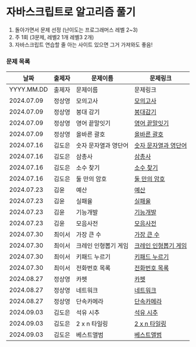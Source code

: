 # 자바스크립트로 알고리즘 풀기

1. 돌아가면서 문제 선정 (난이도는 프로그래머스 레벨 2~3)
2. 주 1회 (3문제, 레벨2 1개 레벨3 2개)
3. 자바스크립트 연습할 줄 아는 사이트 있으면 그거 가져와도 좋음!

### 문제 목록
  
| 날짜 | 출제자 |  문제이름 | 문제링크 |
|--------|------|-----|-------|
| YYYY.MM.DD | 출제자 |   문제이름   |  문제링크    |
| 2024.07.09 | 정상영 |   모의고사   |  [모의고사](https://school.programmers.co.kr/learn/courses/30/lessons/42840)    |
| 2024.07.09 | 정상영 |   붕대 감기   |  [붕대감기](https://school.programmers.co.kr/learn/courses/30/lessons/250137)    |
| 2024.07.09 | 정상영 |   영어 끝말잇기   |  [영어 끝말잇기](https://school.programmers.co.kr/learn/courses/30/lessons/12981)    |
| 2024.07.09 | 정상영 |   올바른 괄호   |  [올바른 괄호](https://school.programmers.co.kr/learn/courses/30/lessons/12909)    |
| 2024.07.16 | 김도은 |   숫자 문자열과 영단어   |  [숫자 문자열과 영단어](https://school.programmers.co.kr/learn/courses/30/lessons/81301)   |
| 2024.07.16 | 김도은 |   삼총사   |  [삼총사](https://school.programmers.co.kr/learn/courses/30/lessons/131705)   |
| 2024.07.16 | 김도은 |   소수 찾기   |  [소수 찾기](https://school.programmers.co.kr/learn/courses/30/lessons/42839)   |
| 2024.07.16 | 김도은 |   둘 만의 암호   |  [둘 만의 암호](https://school.programmers.co.kr/learn/courses/30/lessons/155652)   |
| 2024.07.23 | 김윤 |   예산   |  [예산](https://school.programmers.co.kr/learn/courses/30/lessons/12982)   |
| 2024.07.23 | 김윤 |   실패율   |  [실패율](https://school.programmers.co.kr/learn/courses/30/lessons/42889)   |
| 2024.07.23 | 김윤 |   기능개발   |  [기능개발](https://school.programmers.co.kr/learn/courses/30/lessons/42586)   |
| 2024.07.23 | 김윤 |   모음사전   |  [모음사전](https://school.programmers.co.kr/learn/courses/30/lessons/84512)   |
| 2024.07.30 | 최이서 |   가장 큰 수   |  [가장 큰 수](https://school.programmers.co.kr/learn/courses/30/lessons/42746)   |
| 2024.07.30 | 최이서 |   크레인 인형뽑기 게임   |  [크레인 인형뽑기 게임](https://school.programmers.co.kr/learn/courses/30/lessons/64061)   |
| 2024.07.30 | 최이서 |   키패드 누르기   |  [키패드 누르기](https://school.programmers.co.kr/learn/courses/30/lessons/67256)   |
| 2024.07.30 | 최이서 |   전화번호 목록   |  [전화번호 목록](https://school.programmers.co.kr/learn/courses/30/lessons/42577)   |
| 2024.08.27 | 정상영 |   카펫   |  [카펫](https://school.programmers.co.kr/learn/courses/30/lessons/42842)   |
| 2024.08.27 | 정상영 |   네트워크   |  [네트워크](https://school.programmers.co.kr/learn/courses/30/lessons/43162)   |
| 2024.08.27 | 정상영 |   단속카메라   |  [단속카메라](https://school.programmers.co.kr/learn/courses/30/lessons/42884)   |
| 2024.09.03 | 김도은 |   석유 시추   |  [석유 시추](https://school.programmers.co.kr/learn/courses/30/lessons/250136)   |
| 2024.09.03 | 김도은 |   2 x n 타일링   |  [2 x n 타일링](https://school.programmers.co.kr/learn/courses/30/lessons/12900)   |
| 2024.09.03 | 김도은 |   베스트앨범   |  [베스트앨범](https://school.programmers.co.kr/learn/courses/30/lessons/42579)   |
